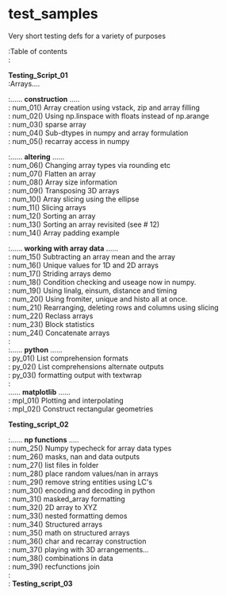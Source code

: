 # test_samples
Very short testing defs for a variety of purposes

:Table of contents  
:  
  
**Testing_Script_01**  
:Arrays....  
  
:......  **construction** .....  
:    num_01()  Array creation using vstack, zip and array filling  
:    num_02()  Using np.linspace with floats instead of np.arange  
:    num_03()  sparse array  
:    num_04()  Sub-dtypes in numpy and array formulation  
:    num_05()  recarray access in numpy  
  
:......  **altering** ......  
:    num_06()  Changing array types via rounding etc  
:    num_07()  Flatten an array  
:    num_08()  Array size information  
:    num_09()  Transposing 3D arrays  
:    num_10()  Array slicing using the ellipse  
:    num_11()  Slicing arrays  
:    num_12()  Sorting an array  
:    num_13()  Sorting an array revisited (see # 12)  
:    num_14()  Array padding example  
  
:......  **working with array data** ......  
:    num_15()  Subtracting an array mean and the array  
:    num_16()  Unique values for 1D and 2D arrays  
:    num_17()  Striding arrays demo  
:    num_18()  Condition checking and useage now in numpy.  
:    num_19()  Using linalg, einsum, distance and timing  
:    num_20()  Using fromiter, unique and histo all at once.  
:    num_21()  Rearranging, deleting rows and columns using slicing  
:    num_22()  Reclass arrays  
:    num_23()  Block statistics  
:    num_24()  Concatenate arrays  
:  
:...... **python** ......  
:    py_01()   List comprehension formats  
:    py_02()   List comprehensions alternate outputs  
:    py_03()   formatting output with textwrap  
:  
...... **matplotlib** ......  
:    mpl_01()  Plotting and interpolating  
:    mpl_02()  Construct rectangular geometries  
  
  **Testing_script_02**  

:...... **np functions** .....  
:    num_25()  Numpy typecheck for array data types  
:    num_26()  masks, nan and data outputs  
:    num_27()  list files in folder  
:    num_28()  place random values/nan in arrays  
:    num_29()  remove string entities using LC's  
:    num_30()  encoding and decoding in python  
:    num_31()  masked_array formatting  
:    num_32()  2D array to XYZ  
:    num_33()  nested formatting demos  
:    num_34()  Structured arrays  
:    num_35()  math on structured arrays  
:    num_36()  char and recarray construction  
:    num_37()  playing with 3D arrangements...  
:    num_38()  combinations in data  
:    num_39()  recfunctions join  
:  
:  **Testing_script_03**  

 
  
